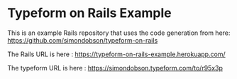 # Typeform on Rails Example

This is an example Rails repository that uses the code generation from here: https://github.com/simondobson/typeform-on-rails

The Rails URL is here : https://typeform-on-rails-example.herokuapp.com/

The typeform URL is here : https://simondobson.typeform.com/to/r95x3p
